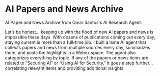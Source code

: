 # AI Papers and News Archive
AI Paper and News Archive from Omar Santos's AI Research Agent.

Let’s be honest... keeping up with the flood of new AI papers and news is impossible these days. With dozens of publications coming out every day, staying current is more than a full-time job. I built a lame AI agent that collects papers and news from multiple sources every day, summarizes them, and posts the highlights in a Webex space. The agent also categorizes everything by topic. If any of the papers or news items are related to “Securing AI” or “Using AI for Security,” it goes a step further… correlating relevant items and providing additional insights.

